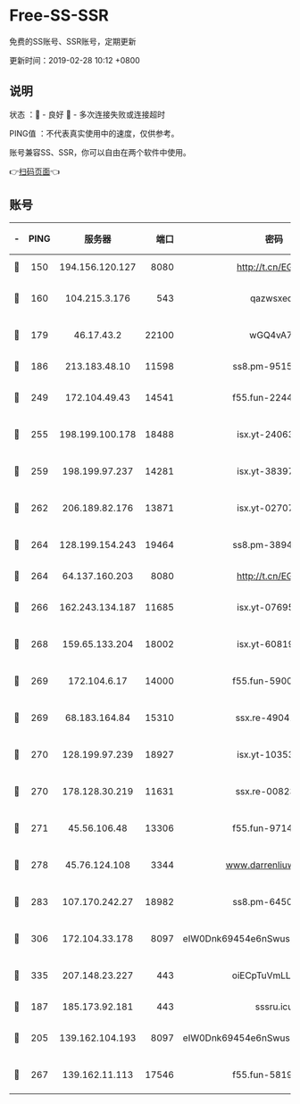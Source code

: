 # Free-SS-SSR

免费的SS账号、SSR账号，定期更新

更新时间：2019-02-28 10:12 +0800

## 说明

状态     ：🙂 - 良好 🙁 - 多次连接失败或连接超时

PING值   ：不代表真实使用中的速度，仅供参考。

账号兼容SS、SSR，你可以自由在两个软件中使用。

👉[扫码页面](https://liesauer.github.io/free-ss-ssr.github.io/)👈

## 账号

|-|PING|服务器|端口|密码|加密方式|区域|
|:----:|:----:|:-----:|-----:|:----:|:----:|:----:|
|🙂|150|194.156.120.127|8080|http://t.cn/EGJIyrl|rc4-md5|RU|
|🙂|160|104.215.3.176|543|qazwsxedc|aes-256-gcm|JP|
|🙂|179|46.17.43.2|22100|wGQ4vA7D|aes-256-gcm|RU|
|🙂|186|213.183.48.10|11598|ss8.pm-95154915|rc4-md5|RU|
|🙂|249|172.104.49.43|14541|f55.fun-22444869|aes-256-cfb|SG|
|🙂|255|198.199.100.178|18488|isx.yt-24063194|aes-256-cfb|US|
|🙂|259|198.199.97.237|14281|isx.yt-38397768|aes-256-cfb|US|
|🙂|262|206.189.82.176|13871|isx.yt-02707715|aes-256-cfb|SG|
|🙂|264|128.199.154.243|19464|ss8.pm-38940883|aes-256-cfb|SG|
|🙂|264|64.137.160.203|8080|http://t.cn/EGJIyrl|rc4-md5|CA|
|🙂|266|162.243.134.187|11685|isx.yt-07695613|aes-256-cfb|US|
|🙂|268|159.65.133.204|18002|isx.yt-60819860|aes-256-cfb|SG|
|🙂|269|172.104.6.17|14000|f55.fun-59001894|aes-256-cfb|US|
|🙂|269|68.183.164.84|15310|ssx.re-49041728|aes-256-cfb|US|
|🙂|270|128.199.97.239|18927|isx.yt-10353502|aes-256-cfb|SG|
|🙂|270|178.128.30.219|11631|ssx.re-00823232|aes-256-cfb|SG|
|🙂|271|45.56.106.48|13306|f55.fun-97149903|aes-256-cfb|US|
|🙂|278|45.76.124.108|3344|www.darrenliuwei.com|aes-256-cfb|AU|
|🙂|283|107.170.242.27|18982|ss8.pm-64506903|aes-256-cfb|US|
|🙂|306|172.104.33.178|8097|eIW0Dnk69454e6nSwuspv9DmS201tQ0D|aes-256-cfb|SG|
|🙂|335|207.148.23.227|443|oiECpTuVmLLxk4Ts|aes-256-cfb|US|
|🙂|187|185.173.92.181|443|sssru.icu|rc4-md5|RU|
|🙂|205|139.162.104.193|8097|eIW0Dnk69454e6nSwuspv9DmS201tQ0D|aes-256-cfb|JP|
|🙂|267|139.162.11.113|17546|f55.fun-58196479|aes-256-cfb|SG|

